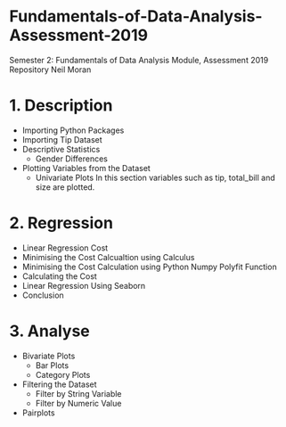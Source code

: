 # Fundamentals-of-Data-Analysis-Assessment-2019
Semester 2: Fundamentals of Data Analysis Module, Assessment 2019 Repository
Neil Moran

# 1. Description
   * Importing Python Packages
   * Importing Tip Dataset 
   * Descriptive Statistics 
     * Gender Differences
   * Plotting Variables from the Dataset
     * Univariate Plots
        In this section variables such as tip, total_bill and size are plotted.

# 2. Regression
  * Linear Regression Cost
  * Minimising the Cost Calcualtion using Calculus
  * Minimising the Cost Calculation using Python Numpy Polyfit Function
  * Calculating the Cost
  * Linear Regression Using Seaborn
  * Conclusion
  
# 3. Analyse
  * Bivariate Plots
    * Bar Plots
    * Category Plots
  * Filtering the Dataset
    * Filter by String Variable
    * Filter by Numeric Value
   * Pairplots
   
    
    
  

